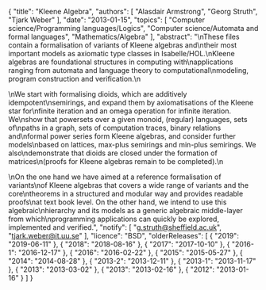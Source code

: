 {
    "title": "Kleene Algebra",
    "authors": [
        "Alasdair Armstrong",
        "Georg Struth",
        "Tjark Weber"
    ],
    "date": "2013-01-15",
    "topics": [
        "Computer science/Programming languages/Logics",
        "Computer science/Automata and formal languages",
        "Mathematics/Algebra"
    ],
    "abstract": "\nThese files contain a formalisation of variants of Kleene algebras and\ntheir most important models as axiomatic type classes in Isabelle/HOL.\nKleene algebras are foundational structures in computing with\napplications ranging from automata and language theory to computational\nmodeling, program construction and verification.\n<p>\nWe start with formalising dioids, which are additively idempotent\nsemirings, and expand them by axiomatisations of the Kleene star for\nfinite iteration and an omega operation for infinite iteration. We\nshow that powersets over a given monoid, (regular) languages, sets of\npaths in a graph, sets of computation traces, binary relations and\nformal power series form Kleene algebras, and consider further models\nbased on lattices, max-plus semirings and min-plus semirings. We also\ndemonstrate that dioids are closed under the formation of matrices\n(proofs for Kleene algebras remain to be completed).\n<p>\nOn the one hand we have aimed at a reference formalisation of variants\nof Kleene algebras that covers a wide range of variants and the core\ntheorems in a structured and modular way and provides readable proofs\nat text book level. On the other hand, we intend to use this algebraic\nhierarchy and its models as a generic algebraic middle-layer from which\nprogramming applications can quickly be explored, implemented and verified.",
    "notify": [
        "g.struth@sheffield.ac.uk",
        "tjark.weber@it.uu.se"
    ],
    "licence": "BSD",
    "olderReleases": [
        {
            "2019": "2019-06-11"
        },
        {
            "2018": "2018-08-16"
        },
        {
            "2017": "2017-10-10"
        },
        {
            "2016-1": "2016-12-17"
        },
        {
            "2016": "2016-02-22"
        },
        {
            "2015": "2015-05-27"
        },
        {
            "2014": "2014-08-28"
        },
        {
            "2013-2": "2013-12-11"
        },
        {
            "2013-1": "2013-11-17"
        },
        {
            "2013": "2013-03-02"
        },
        {
            "2013": "2013-02-16"
        },
        {
            "2012": "2013-01-16"
        }
    ]
}
